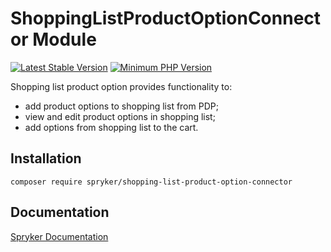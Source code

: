# ShoppingListProductOptionConnector Module
[![Latest Stable Version](https://poser.pugx.org/spryker/shopping-list-product-option-connector/v/stable.svg)](https://packagist.org/packages/spryker/shopping-list-product-option-connector)
[![Minimum PHP Version](https://img.shields.io/badge/php-%3E%3D%208.2-8892BF.svg)](https://php.net/)

Shopping list product option provides functionality to:
 - add product options to shopping list from PDP;
 - view and edit product options in shopping list;
 - add options from shopping list to the cart.

## Installation

```
composer require spryker/shopping-list-product-option-connector
```

## Documentation

[Spryker Documentation](https://docs.spryker.com)
